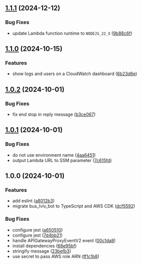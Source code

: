 ## [1.1.1](https://github.com/sturman/bus-lviv-bot/compare/v1.1.0...v1.1.1) (2024-12-12)

### Bug Fixes

* update Lambda function runtime to `NODEJS_22_X` ([9b88c6f](https://github.com/sturman/bus-lviv-bot/commit/9b88c6fa444bf2cc89a9128abea242c735d55b59))

## [1.1.0](https://github.com/sturman/bus-lviv-bot/compare/v1.0.2...v1.1.0) (2024-10-15)

### Features

* show logs and users on a CloudWatch dashboard ([6b23d6e](https://github.com/sturman/bus-lviv-bot/commit/6b23d6e7578e6b807641c1b87fe567c2e00e49e2))

## [1.0.2](https://github.com/sturman/bus-lviv-bot/compare/v1.0.1...v1.0.2) (2024-10-01)

### Bug Fixes

* fix end stop in reply message ([b3ce067](https://github.com/sturman/bus-lviv-bot/commit/b3ce067e2e3ffaa757d1a635f045e03322b7eb92))

## [1.0.1](https://github.com/sturman/bus-lviv-bot/compare/v1.0.0...v1.0.1) (2024-10-01)

### Bug Fixes

* do not use environment name ([4aa6451](https://github.com/sturman/bus-lviv-bot/commit/4aa64513853a801d4c2d166a30a570b377c17fa3))
* output Lambda URL to SSM parameter ([7c615fd](https://github.com/sturman/bus-lviv-bot/commit/7c615fd6e241718fe9af156b1d81abf4a9b278ba))

## 1.0.0 (2024-10-01)

### Features

* add eslint ([a8012b3](https://github.com/sturman/bus-lviv-bot/commit/a8012b337e5b8b089cdfde733d3dcca55a12e238))
* migrate bus_lviv_bot to TypeScript and AWS CDK ([dcf5592](https://github.com/sturman/bus-lviv-bot/commit/dcf5592d2f5e017a0e7fc2bd75e9c07501da002e))

### Bug Fixes

* configure jest ([a650510](https://github.com/sturman/bus-lviv-bot/commit/a6505105e12e6b090d881e1624fabef695b2577d))
* configure jest ([7d4bb21](https://github.com/sturman/bus-lviv-bot/commit/7d4bb214426c9789d432bcd908a97957d10a9bb9))
* handle APIGatewayProxyEventV2 event ([00c1da8](https://github.com/sturman/bus-lviv-bot/commit/00c1da8d402bf358042031ea4a30d010dc7e11b7))
* install dependencies ([68e95bf](https://github.com/sturman/bus-lviv-bot/commit/68e95bf4f077379fc80cbcc9ee41f1afe63df7b9))
* stringify message ([23befb3](https://github.com/sturman/bus-lviv-bot/commit/23befb301221b066ae9d0da0849b4dd199f4014b))
* use secret to pass AWS role ARN ([ff1c1b8](https://github.com/sturman/bus-lviv-bot/commit/ff1c1b851695c6d0b4b271b339eb83ef26a104f7))
